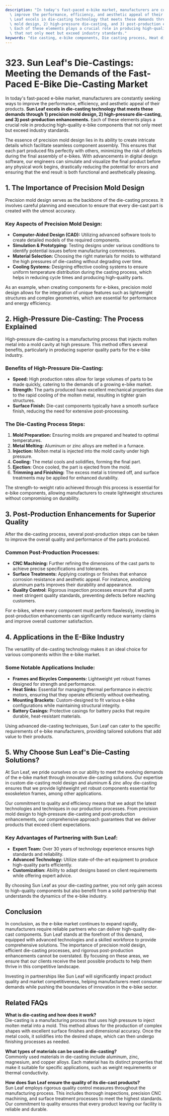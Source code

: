 ```yaml
---
description: "In today's fast-paced e-bike market, manufacturers are constantly seeking ways to\
  \ improve the performance, efficiency, and aesthetic appeal of their products. **Sun\
  \ Leaf excels in die-casting technology that meets these demands through 1) precision\
  \ mold design, 2) high-pressure die-casting, and 3) post-production enhancements.**\
  \ Each of these elements plays a crucial role in producing high-quality e-bike components\
  \ that not only meet but exceed industry standards."
keywords: "die casting, e-bike components, Die casting process, Heat dissipation performance"
---
```

# 323. Sun Leaf's Die-Castings: Meeting the Demands of the Fast-Paced E-Bike Die-Casting Market

In today's fast-paced e-bike market, manufacturers are constantly seeking ways to improve the performance, efficiency, and aesthetic appeal of their products. **Sun Leaf excels in die-casting technology that meets these demands through 1) precision mold design, 2) high-pressure die-casting, and 3) post-production enhancements.** Each of these elements plays a crucial role in producing high-quality e-bike components that not only meet but exceed industry standards.

The essence of precision mold design lies in its ability to create intricate details which facilitate seamless component assembly. This ensures that each part produced fits perfectly with others, minimizing the risk of defects during the final assembly of e-bikes. With advancements in digital design software, our engineers can simulate and visualize the final product before any physical work begins, drastically reducing the potential for errors and ensuring that the end result is both functional and aesthetically pleasing.

## **1. The Importance of Precision Mold Design**

Precision mold design serves as the backbone of the die-casting process. It involves careful planning and execution to ensure that every die-cast part is created with the utmost accuracy. 

### Key Aspects of Precision Mold Design:

- **Computer-Aided Design (CAD):** Utilizing advanced software tools to create detailed models of the required components.
- **Simulation & Prototyping:** Testing designs under various conditions to identify potential issues before manufacturing commences.
- **Material Selection:** Choosing the right materials for molds to withstand the high pressures of die-casting without degrading over time.
- **Cooling Systems:** Designing effective cooling systems to ensure uniform temperature distribution during the casting process, which helps in reducing cycle times and producing high-quality parts.

As an example, when creating components for e-bikes, precision mold design allows for the integration of unique features such as lightweight structures and complex geometries, which are essential for performance and energy efficiency.

## **2. High-Pressure Die-Casting: The Process Explained**

High-pressure die-casting is a manufacturing process that injects molten metal into a mold cavity at high pressure. This method offers several benefits, particularly in producing superior quality parts for the e-bike industry.

### Benefits of High-Pressure Die-Casting:

- **Speed:** High production rates allow for large volumes of parts to be made quickly, catering to the demands of a growing e-bike market.
- **Strength:** The parts produced have excellent mechanical properties due to the rapid cooling of the molten metal, resulting in tighter grain structures.
- **Surface Finish:** Die-cast components typically have a smooth surface finish, reducing the need for extensive post-processing.
  
### The Die-Casting Process Steps:

1. **Mold Preparation:** Ensuring molds are prepared and heated to optimal temperatures.
2. **Metal Melting:** Aluminum or zinc alloys are melted in a furnace.
3. **Injection:** Molten metal is injected into the mold cavity under high pressure.
4. **Cooling:** The metal cools and solidifies, forming the final part.
5. **Ejection:** Once cooled, the part is ejected from the mold.
6. **Trimming and Finishing:** The excess metal is trimmed off, and surface treatments may be applied for enhanced durability.

The strength-to-weight ratio achieved through this process is essential for e-bike components, allowing manufacturers to create lightweight structures without compromising on durability.

## **3. Post-Production Enhancements for Superior Quality**

After the die-casting process, several post-production steps can be taken to improve the overall quality and performance of the parts produced.

### Common Post-Production Processes:

- **CNC Machining:** Further refining the dimensions of the cast parts to achieve precise specifications and tolerances.
- **Surface Treatments:** Applying coatings or finishes that enhance corrosion resistance and aesthetic appeal. For instance, anodizing aluminum parts improves their durability and appearance.
- **Quality Control:** Rigorous inspection processes ensure that all parts meet stringent quality standards, preventing defects before reaching customers.

For e-bikes, where every component must perform flawlessly, investing in post-production enhancements can significantly reduce warranty claims and improve overall customer satisfaction.

## **4. Applications in the E-Bike Industry**

The versatility of die-casting technology makes it an ideal choice for various components within the e-bike market. 

### Some Notable Applications Include:

- **Frames and Bicycles Components:** Lightweight yet robust frames designed for strength and performance.
- **Heat Sinks:** Essential for managing thermal performance in electric motors, ensuring that they operate efficiently without overheating.
- **Mounting Brackets:** Custom-designed to fit various e-bike configurations while maintaining structural integrity.
- **Battery Casings:** Protective casings for battery packs that require durable, heat-resistant materials.

Using advanced die-casting techniques, Sun Leaf can cater to the specific requirements of e-bike manufacturers, providing tailored solutions that add value to their products.

## **5. Why Choose Sun Leaf's Die-Casting Solutions?**

At Sun Leaf, we pride ourselves on our ability to meet the evolving demands of the e-bike market through innovative die-casting solutions. Our expertise in custom die-casting mold design and aluminum & zinc alloy die-casting ensures that we provide lightweight yet robust components essential for exoskeleton frames, among other applications.

Our commitment to quality and efficiency means that we adopt the latest technologies and techniques in our production processes. From precision mold design to high-pressure die-casting and post-production enhancements, our comprehensive approach guarantees that we deliver products that exceed client expectations.

### Key Advantages of Partnering with Sun Leaf:

- **Expert Team:** Over 30 years of technology experience ensures high standards and reliability.
- **Advanced Technology:** Utilize state-of-the-art equipment to produce high-quality parts efficiently.
- **Customization:** Ability to adapt designs based on client requirements while offering expert advice.

By choosing Sun Leaf as your die-casting partner, you not only gain access to high-quality components but also benefit from a solid partnership that understands the dynamics of the e-bike industry.

## Conclusion

In conclusion, as the e-bike market continues to expand rapidly, manufacturers require reliable partners who can deliver high-quality die-cast components. Sun Leaf stands at the forefront of this demand, equipped with advanced technologies and a skilled workforce to provide comprehensive solutions. The importance of precision mold design, efficient die-casting processes, and rigorous post-production enhancements cannot be overstated. By focusing on these areas, we ensure that our clients receive the best possible products to help them thrive in this competitive landscape.

Investing in partnerships like Sun Leaf will significantly impact product quality and market competitiveness, helping manufacturers meet consumer demands while pushing the boundaries of innovation in the e-bike sector.

## Related FAQs

**What is die-casting and how does it work?**  
Die-casting is a manufacturing process that uses high pressure to inject molten metal into a mold. This method allows for the production of complex shapes with excellent surface finishes and dimensional accuracy. Once the metal cools, it solidifies into the desired shape, which can then undergo finishing processes as needed.

**What types of materials can be used in die-casting?**  
Commonly used materials in die-casting include aluminum, zinc, magnesium, and copper alloys. Each material has its distinct properties that make it suitable for specific applications, such as weight requirements or thermal conductivity.

**How does Sun Leaf ensure the quality of its die-cast products?**  
Sun Leaf employs rigorous quality control measures throughout the manufacturing process. This includes thorough inspections, precision CNC machining, and surface treatment processes to meet the highest standards. Our commitment to quality ensures that every product leaving our facility is reliable and durable.

